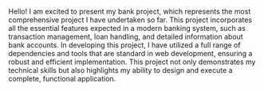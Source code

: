 Hello! I am excited to present my bank project, which represents the most comprehensive project I have undertaken so far. This project incorporates all the essential features expected in a modern banking system, such as transaction management, loan handling, and detailed information about bank accounts.
In developing this project, I have utilized a full range of dependencies and tools that are standard in web development, ensuring a robust and efficient implementation. This project not only demonstrates my technical skills but also highlights my ability to design and execute a complete, functional application.
